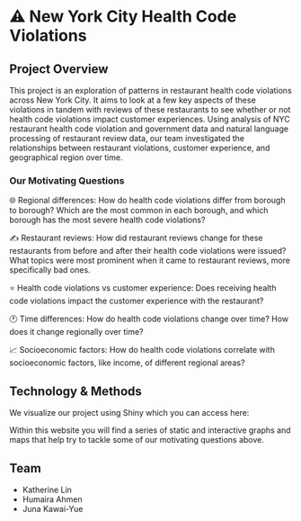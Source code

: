 # ⚠️ New York City Health Code Violations
## Project Overview
This project is an exploration of patterns in restaurant health code violations across New York City. It aims to look at a few key aspects of these violations in tandem with reviews of these restaurants to see whether or not health code violations impact customer experiences. Using analysis of NYC restaurant health code violation and government data and natural language processing of restaurant review data, our team investigated the relationships between restaurant violations, customer experience, and geographical region over time.
### Our Motivating Questions
🌐 Regional differences: How do health code violations differ from borough to borough? Which are the most common in each borough, and which borough has the most severe health code violations?

✍️ Restaurant reviews: How did restaurant reviews change for these restaurants from before and after their health code violations were issued? What topics were most prominent when it came to restaurant reviews, more specifically bad ones. 

⭐ Health code violations vs customer experience: Does receiving health code violations impact the customer experience with the restaurant?

🕐 Time differences: How do health code violations change over time? How does it change regionally over time?

📈 Socioeconomic factors: How do health code violations correlate with socioeconomic factors, like income, of different regional areas?

## Technology & Methods
We visualize our project using Shiny which you can access here: 

Within this website you will find a series of static and interactive graphs and maps that help try to tackle some of our motivating questions above.

## Team
- Katherine Lin
- Humaira Ahmen
- Juna Kawai-Yue
